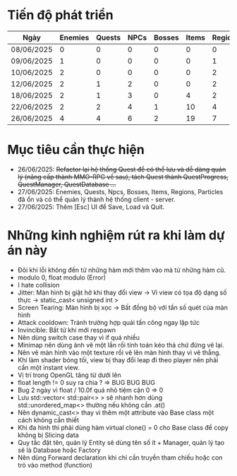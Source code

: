 # Tiến độ phát triển
| Ngày       | Enemies | Quests | NPCs | Bosses | Items  | Regions | Particles |
|------------|---------|--------|------|--------|--------|---------|-----------|
| 08/06/2025 | 0       | 0      | 0    | 0      | 0      | 0       | 0         |
| 09/06/2025 | 1       | 0      | 0    | 0      | 0      | 1       | 0         |
| 10/06/2025 | 2       | 0      | 0    | 0      | 0      | 2       | 0         |
| 12/06/2025 | 2       | 1      | 2    | 0      | 0      | 2       | 0         |
| 18/06/2025 | 2       | 1      | 3    | 0      | 4      | 2       | 2         |
| 22/06/2025 | 2       | 2      | 4    | 1      | 10     | 4       | 2         |
| 26/06/2025 | 4       | 4      | 6    | 2      | 19     | 7       | 2         |

# Mục tiêu cần thực hiện
- 26/06/2025: ~~Refactor lại hệ thống Quest để có thể lưu và dễ dàng quản lý (nâng cấp thành MMO-RPG về sau), tách Quest thành QuestProgress, QuestManager, QuestDatabase ...~~
- 27/06/2025: Enemies, Quests, Npcs, Bosses, Items, Regions, Particles đã ổn và có thể quản lý thành hệ thống client - server.
- 27/06/2025: Thêm [Esc] UI để Save, Load và Quit. 

# Những kinh nghiệm rút ra khi làm dự án này
- Đôi khi lỗi không đến từ những hàm mới thêm vào mà từ những hàm cũ.
- modulo 0, float modulo (Error)
- I hate collision
- Jitter: Màn hình bị giật hở khi thay đổi view -> Vì view có tọa độ dạng số thực -> static_cast< unsigned int >
- Screen Tearing: Màn hình bị xọc -> Bất đồng bộ với tần số quét của màn hình
- Attack cooldown: Tránh trường hợp quái tấn công ngay lập tức 
- Invincible: Bất tử khi mới respawn
- Nên dùng switch case thay vì if quá nhiều
- Minimap nên dùng ảnh vẽ một lần rồi tính toán kéo thả chứ đừng vẽ lại.
- Nên vẽ màn hình vào một texture rồi vẽ lên màn hình thay vì vẽ thẳng.
- Khi làm shader bóng tối, view bị thay đổi leap đi theo player nên phải cần một instant view.
- Vị trí trong OpenGL tăng từ dưới lên
- float length != 0 suy ra chia ? => BUG BUG BUG
- Bug 2 ngày vì float / 10.0f quá nhỏ tiệm cận 0 => 0
- Lưu std::vector< std::pair<> > sẽ nhanh hơn dùng std::unordered_map<> thường nếu không cần .at()
- Nên dynamic_cast<> thay vì thêm một attribute vào Base class một cách không cần thiết
- Khi đa hình thì phải dùng hàm virtual clone() = 0 cho Base class để copy không bị Slicing data
- Quy tắc đặt tên, quản lý Entity sẽ dùng tên số ít + Manager, quản lý tạo sẽ là Database hoặc Factory
- Nên dùng Forward declaration khi chỉ cần truyền tham chiếu hoặc con trỏ vào method (function)